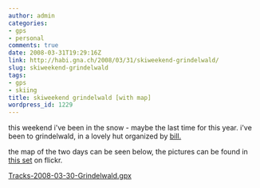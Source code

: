 ```yaml
---
author: admin
categories:
- gps
- personal
comments: true
date: 2008-03-31T19:29:16Z
link: http://habi.gna.ch/2008/03/31/skiweekend-grindelwald/
slug: skiweekend-grindelwald
tags:
- gps
- skiing
title: skiweekend grindelwald [with map]
wordpress_id: 1229
---
```


this weekend i've been in the snow - maybe the last time for this year. i've been to grindelwald, in a lovely hut organized by [bill.](http://flickr.com/photos/habi/tags/bill/)




the map of the two days can be seen below, the pictures can be found in [this set](http://www.flickr.com/photos/habi/sets/72157604318755719) on flickr.




  

[Tracks-2008-03-30-Grindelwald.gpx](http://habi.gna.ch/wp-content/uploads/2008/03/tracks-2008-03-30-grindelwald.gpx)



